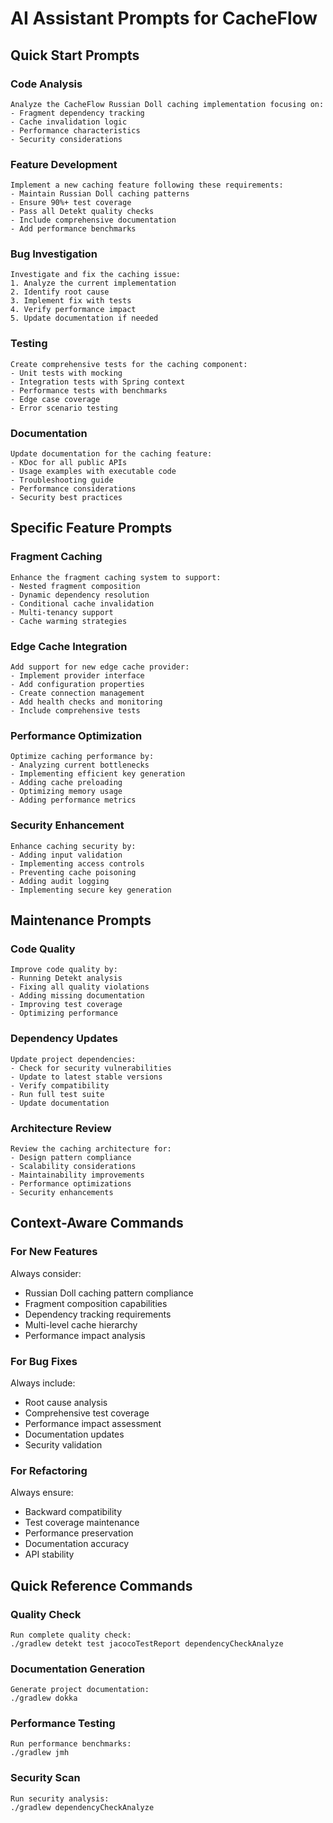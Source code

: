 # AI Assistant Prompts for CacheFlow

## Quick Start Prompts

### Code Analysis
```
Analyze the CacheFlow Russian Doll caching implementation focusing on:
- Fragment dependency tracking
- Cache invalidation logic
- Performance characteristics
- Security considerations
```

### Feature Development
```
Implement a new caching feature following these requirements:
- Maintain Russian Doll caching patterns
- Ensure 90%+ test coverage
- Pass all Detekt quality checks
- Include comprehensive documentation
- Add performance benchmarks
```

### Bug Investigation
```
Investigate and fix the caching issue:
1. Analyze the current implementation
2. Identify root cause
3. Implement fix with tests
4. Verify performance impact
5. Update documentation if needed
```

### Testing
```
Create comprehensive tests for the caching component:
- Unit tests with mocking
- Integration tests with Spring context
- Performance tests with benchmarks
- Edge case coverage
- Error scenario testing
```

### Documentation
```
Update documentation for the caching feature:
- KDoc for all public APIs
- Usage examples with executable code
- Troubleshooting guide
- Performance considerations
- Security best practices
```

## Specific Feature Prompts

### Fragment Caching
```
Enhance the fragment caching system to support:
- Nested fragment composition
- Dynamic dependency resolution
- Conditional cache invalidation
- Multi-tenancy support
- Cache warming strategies
```

### Edge Cache Integration
```
Add support for new edge cache provider:
- Implement provider interface
- Add configuration properties
- Create connection management
- Add health checks and monitoring
- Include comprehensive tests
```

### Performance Optimization
```
Optimize caching performance by:
- Analyzing current bottlenecks
- Implementing efficient key generation
- Adding cache preloading
- Optimizing memory usage
- Adding performance metrics
```

### Security Enhancement
```
Enhance caching security by:
- Adding input validation
- Implementing access controls
- Preventing cache poisoning
- Adding audit logging
- Implementing secure key generation
```

## Maintenance Prompts

### Code Quality
```
Improve code quality by:
- Running Detekt analysis
- Fixing all quality violations
- Adding missing documentation
- Improving test coverage
- Optimizing performance
```

### Dependency Updates
```
Update project dependencies:
- Check for security vulnerabilities
- Update to latest stable versions
- Verify compatibility
- Run full test suite
- Update documentation
```

### Architecture Review
```
Review the caching architecture for:
- Design pattern compliance
- Scalability considerations
- Maintainability improvements
- Performance optimizations
- Security enhancements
```

## Context-Aware Commands

### For New Features
Always consider:
- Russian Doll caching pattern compliance
- Fragment composition capabilities
- Dependency tracking requirements
- Multi-level cache hierarchy
- Performance impact analysis

### For Bug Fixes
Always include:
- Root cause analysis
- Comprehensive test coverage
- Performance impact assessment
- Documentation updates
- Security validation

### For Refactoring
Always ensure:
- Backward compatibility
- Test coverage maintenance
- Performance preservation
- Documentation accuracy
- API stability

## Quick Reference Commands

### Quality Check
```
Run complete quality check:
./gradlew detekt test jacocoTestReport dependencyCheckAnalyze
```

### Documentation Generation
```
Generate project documentation:
./gradlew dokka
```

### Performance Testing
```
Run performance benchmarks:
./gradlew jmh
```

### Security Scan
```
Run security analysis:
./gradlew dependencyCheckAnalyze
```